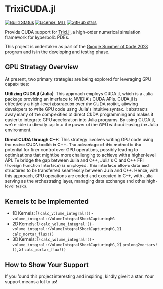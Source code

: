 # TrixiCUDA.jl

[![Build Status](https://github.com/huiyuxie/TrixiGPU.jl/actions/workflows/CI.yml/badge.svg?branch=main)](https://github.com/huiyuxie/TrixiGPU.jl/actions/workflows/CI.yml?query=branch%3Amain)
[![License: MIT](https://img.shields.io/badge/License-MIT-blue.svg)](https://opensource.org/licenses/MIT)
[![GitHub stars](https://img.shields.io/github/stars/huiyuxie/TrixiCUDA.jl.svg?style=social&label=Star&maxAge=2592000)](https://GitHub.com/huiyuxie/TrixiCUDA.jl/stargazers)

Provide CUDA support for [Trixi.jl](https://github.com/trixi-framework/Trixi.jl), a high-order numerical simulation framework for hyperbolic PDEs.

This project is undertaken as part of the [Google Summer of Code 2023](https://summerofcode.withgoogle.com/) program and is in the developing and testing phase.

## GPU Strategy Overview
At present, two primary strategies are being explored for leveraging GPU capabilities:

**Utilizing CUDA.jl (Julia):** This approach employs CUDA.jl, which is a Julia package providing an interface to NVIDIA's CUDA APIs. CUDA.jl is effectively a high-level abstraction over the CUDA toolkit, allowing developers to write GPU code using Julia's intuitive syntax. It abstracts away many of the complexities of direct CUDA programming and makes it easier to integrate GPU acceleration into Julia programs. By using CUDA.jl, we're able to directly tap into the power of the GPU without leaving the Julia environment.

**Direct CUDA through C++:** This strategy involves writing GPU code using the native CUDA toolkit in C++. The advantage of this method is the potential for finer control over GPU operations, possibly leading to optimizations that might be more challenging to achieve with a higher-level API. To bridge the gap between Julia and C++, Julia's C and C++ FFI (Foreign Function Interface) is employed. This interface allows data and structures to be transferred seamlessly between Julia and C++. Hence, with this approach, GPU operations are coded and executed in C++, with Julia serving as the orchestrating layer, managing data exchange and other high-level tasks.  

## Kernels to be Implemented
- 1D Kernels: 1) `calc_volume_integral!()` - `volume_integral::VolumeIntegralShockCapturingHG`
- 2D Kernels: 1) `calc_volume_integral!()` - `volume_integral::VolumeIntegralShockCapturingHG`, 2) `calc_mortar_flux!()`
- 3D Kernels: 1) `calc_volume_integral!()` - `volume_integral::VolumeIntegralShockCapturingHG`, 2) `prolong2mortars!()`, 3) `calc_mortar_flux!()` 

## How to Show Your Support
If you found this project interesting and inspiring, kindly give it a star. Your support means a lot to us!